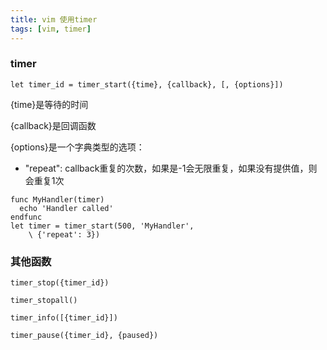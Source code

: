 ```yaml
---
title: vim 使用timer
tags: [vim, timer]
---
```


### timer

``` vim
let timer_id = timer_start({time}, {callback}, [, {options}])
```

{time}是等待的时间

{callback}是回调函数

{options}是一个字典类型的选项：

* "repeat": callback重复的次数，如果是-1会无限重复，如果没有提供值，则会重复1次

``` vim
func MyHandler(timer)
  echo 'Handler called'
endfunc
let timer = timer_start(500, 'MyHandler',
	\ {'repeat': 3})
```

### 其他函数

``` vim
timer_stop({timer_id})

timer_stopall()

timer_info([{timer_id}])

timer_pause({timer_id}, {paused})
```
